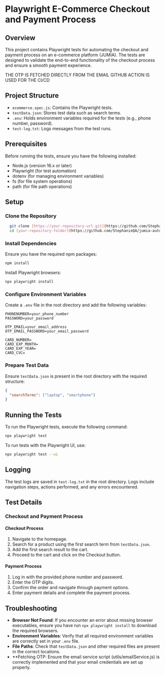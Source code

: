 # Playwright E-Commerce Checkout and Payment Process

## Overview

This project contains Playwright tests for automating the checkout and payment process on an e-commerce platform (JUMIA). 
The tests are designed to validate the end-to-end functionality of the checkout process and ensure a smooth payment experience.

THE OTP IS FETCHED DIRECTLY FROM THE EMAIL 
GITHUB ACTION IS USED FOR THE CI/CD 

## Project Structure

- `ecommerce.spec.js`: Contains the Playwright tests.
- `testData.json`: Stores test data such as search terms.
- `.env`: Holds environment variables required for the tests (e.g., phone number, password).
- `test-log.txt`: Logs messages from the test runs.

## Prerequisites

Before running the tests, ensure you have the following installed:

- Node.js (version 16.x or later)
- Playwright (for test automation)
- dotenv (for managing environment variables)
- fs (for file system operations)
- path (for file path operations)

## Setup

### Clone the Repository

```bash
  git clone [https://your-repository-url.git](https://github.com/StephanieQA/jumia-automation.git)
  cd [your-repository-folder](https://github.com/StephanieQA/jumia-automation.git)
```

### Install Dependencies

Ensure you have the required npm packages:

```bash
npm install
```

Install Playwright browsers:

```bash
npx playwright install
```

### Configure Environment Variables

Create a `.env` file in the root directory and add the following variables:

```env
PHONENUMBER=your_phone_number
PASSWORD=your_password

OTP_EMAIL=your_email_address
OTP_EMAIL_PASSWORD=your_email_password

CARD_NUMBER=
CARD_EXP_MONTH=
CARD_EXP_YEAR=
CARD_CVC=
```

### Prepare Test Data

Ensure `testData.json` is present in the root directory with the required structure:

```json
{
  "searchTerms": ["laptop", "smartphone"]
}
```

## Running the Tests

To run the Playwright tests, execute the following command:

```bash
npx playwright test
```

To run tests with the Playwright UI, use:

```bash
npx playwright test --ui
```

## Logging

The test logs are saved in `test-log.txt` in the root directory. Logs include navigation steps, actions performed, and any errors encountered.

## Test Details

### Checkout and Payment Process

#### Checkout Process
1. Navigate to the homepage.
2. Search for a product using the first search term from `testData.json`.
3. Add the first search result to the cart.
4. Proceed to the cart and click on the Checkout button.

#### Payment Process
1. Log in with the provided phone number and password.
2. Enter the OTP digits.
3. Confirm the order and navigate through payment options.
4. Enter payment details and complete the payment process.

## Troubleshooting

- **Browser Not Found**: If you encounter an error about missing browser executables, ensure you have run `npx playwright install` to download the required browsers.
- **Environment Variables**: Verify that all required environment variables are correctly set in your `.env` file.
- **File Paths**: Check that `testData.json` and other required files are present in the correct locations.
- **Fetching OTP: Ensure the email service script (utils/emailService.js) is correctly implemented and that your email credentials are set up properly.
